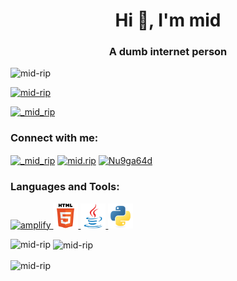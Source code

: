 <h1 align="center">Hi 👋, I'm mid</h1>
<h3 align="center">A dumb internet person</h3>

<p align="left"> <img src="https://komarev.com/ghpvc/?username=mid-rip&label=Profile%20views&color=0e75b6&style=flat" alt="mid-rip" /> </p>

<p align="left"> <a href="https://github.com/ryo-ma/github-profile-trophy"><img src="https://github-profile-trophy.vercel.app/?username=mid-rip" alt="mid-rip" /></a> </p>

<p align="left"> <a href="https://twitter.com/_mid_rip" target="blank"><img src="https://img.shields.io/twitter/follow/_mid_rip?logo=twitter&style=for-the-badge" alt="_mid_rip" /></a> </p>

<h3 align="left">Connect with me:</h3>
<p align="left">
<a href="https://twitter.com/_mid_rip" target="blank"><img align="center" src="https://cdn.jsdelivr.net/npm/simple-icons@3.0.1/icons/twitter.svg" alt="_mid_rip" height="30" width="40" /></a>
<a href="https://instagram.com/mid.rip" target="blank"><img align="center" src="https://cdn.jsdelivr.net/npm/simple-icons@3.0.1/icons/instagram.svg" alt="mid.rip" height="30" width="40" /></a>
<a href="https://discord.gg/Nu9ga64d" target="blank"><img align="center" src="https://cdn.jsdelivr.net/npm/simple-icons@3.0.1/icons/discord.svg" alt="Nu9ga64d" height="30" width="40" /></a>
</p>

<h3 align="left">Languages and Tools:</h3>
<p align="left"> <a href="https://aws.amazon.com/amplify/" target="_blank"> <img src="https://docs.amplify.aws/assets/logo-dark.svg" alt="amplify" width="40" height="40"/> </a> <a href="https://www.w3.org/html/" target="_blank"> <img src="https://raw.githubusercontent.com/devicons/devicon/master/icons/html5/html5-original-wordmark.svg" alt="html5" width="40" height="40"/> </a> <a href="https://www.java.com" target="_blank"> <img src="https://raw.githubusercontent.com/devicons/devicon/master/icons/java/java-original.svg" alt="java" width="40" height="40"/> </a> <a href="https://www.python.org" target="_blank"> <img src="https://raw.githubusercontent.com/devicons/devicon/master/icons/python/python-original.svg" alt="python" width="40" height="40"/> </a> </p>

<p><img align="left" src="https://github-readme-stats.vercel.app/api/top-langs?username=mid-rip&show_icons=true&locale=en&layout=compact" alt="mid-rip" /></p>

<p>&nbsp;<img align="center" src="https://github-readme-stats.vercel.app/api?username=mid-rip&show_icons=true&locale=en" alt="mid-rip" /></p>

<p><img align="center" src="https://github-readme-streak-stats.herokuapp.com/?user=mid-rip&" alt="mid-rip" /></p>
